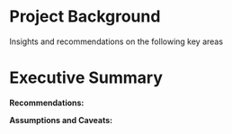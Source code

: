 # Project Background

Insights and recommendations on the following key areas

# Executive Summary

**Recommendations:**

**Assumptions and Caveats:**
